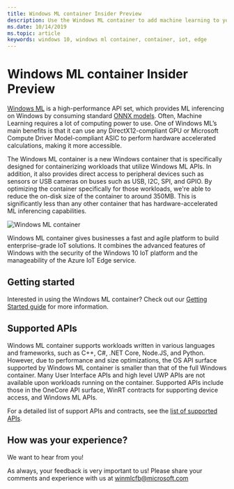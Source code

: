 ```yaml
---
title: Windows ML container Insider Preview
description: Use the Windows ML container to add machine learning to your IoT device
ms.date: 10/14/2019
ms.topic: article
keywords: windows 10, windows ml container, container, iot, edge
---
```


# Windows ML container Insider Preview

[Windows ML](../windows-ml/index.md) is a high-performance API set, which provides ML inferencing on Windows by consuming standard [ONNX models](../windows-ml/get-onnx-model.md).  Often, Machine Learning requires a lot of computing power to use. One of Windows ML’s main benefits is that it can use any DirectX12-compliant GPU or Microsoft Compute Driver Model-compliant ASIC to perform hardware accelerated calculations, making it more accessible.

The Windows ML container is a new Windows container that is specifically designed for containerizing workloads that utilize Windows ML APIs. In addition, it also provides direct access to peripheral devices such as sensors or USB cameras on buses such as USB, I2C, SPI, and GPIO. By optimizing the container specifically for those workloads, we're able to reduce the on-disk size of the container to around 350MB. This is significantly less than any other container that has hardware-accelerated ML inferencing capabilities.  

![Windows ML container](./images/winmlcontainer.png)

Windows ML container gives businesses a fast and agile platform to build enterprise-grade IoT solutions. It combines the advanced features of Windows with the security of the Windows 10 IoT platform and the manageability of the Azure IoT Edge service.

## Getting started

Interested in using the Windows ML container? Check out our [Getting Started guide](getting-started.md) for more information.

## Supported APIs

Windows ML container supports workloads written in various languages and frameworks, such as C++, C#, .NET Core, Node.JS, and Python. However, due to performance and size optimizations, the OS API surface supported by Windows ML container is smaller than that of the full Windows container. Many User Interface APIs and high level UWP APIs are not available upon workloads running on the container. Supported APIs include those in the OneCore API surface, WinRT contracts for supporting device access, and Windows ML APIs.

For a detailed list of support APIs and contracts, see the [list of supported APIs](api-list.md).

## How was your experience?

We want to hear from you!

As always, your feedback is very important to us! Please share your comments and experience with us at winmlcfb@microsoft.com
